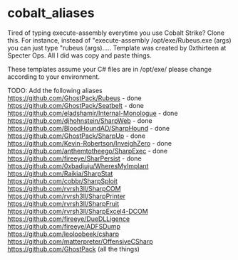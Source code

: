 # cobalt_aliases
Tired of typing execute-assembly everytime you use Cobalt Strike?  Clone this.  For instance, instead of "execute-assembly /opt/exe/Rubeus.exe (args) you can just type "rubeus (args)..... Template was created by 0xthirteen at Specter Ops.  All I did was copy and paste things.

These templates assume your C# files are in /opt/exe/ please change according to your environment.

TODO:
Add the following aliases <br>
https://github.com/GhostPack/Rubeus - done <br>
https://github.com/GhostPack/Seatbelt - done <br>
https://github.com/eladshamir/Internal-Monologue - done <br>
https://github.com/djhohnstein/SharpWeb - done <br>
https://github.com/BloodHoundAD/SharpHound - done <br>
https://github.com/GhostPack/SharpUp - done <br>
https://github.com/Kevin-Robertson/InveighZero - done <br>
https://github.com/anthemtotheego/SharpExec - done <br>
https://github.com/fireeye/SharPersist - done <br>
https://github.com/0xbadjuju/WheresMyImplant <br>
https://github.com/Raikia/SharpStat <br>
https://github.com/cobbr/SharpSploit <br>
https://github.com/rvrsh3ll/SharpCOM <br>
https://github.com/rvrsh3ll/SharpPrinter <br>
https://github.com/rvrsh3ll/SharpFruit <br>
https://github.com/rvrsh3ll/SharpExcel4-DCOM <br>
https://github.com/fireeye/DueDLLigence <br>
https://github.com/fireeye/ADFSDump <br>
https://github.com/leoloobeek/csharp <br>
https://github.com/matterpreter/OffensiveCSharp <br>
https://github.com/GhostPack (all the things)
